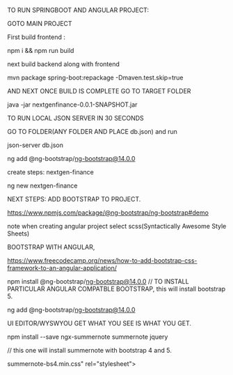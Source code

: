 
TO RUN SPRINGBOOT AND ANGULAR PROJECT:

GOTO MAIN PROJECT

First build frontend :

npm i && npm run build

next build backend along with frontend

mvn package spring-boot:repackage -Dmaven.test.skip=true


AND NEXT ONCE BUILD IS COMPLETE GO TO TARGET FOLDER

java -jar nextgenfinance-0.0.1-SNAPSHOT.jar


TO RUN LOCAL JSON SERVER IN 30 SECONDS

GO TO FOLDER(ANY FOLDER AND PLACE db.json) and run

json-server db.json

ng add @ng-bootstrap/ng-bootstrap@14.0.0

create steps:
nextgen-finance

ng new nextgen-finance

NEXT STEPS: ADD BOOTSTRAP TO PROJECT.

https://www.npmjs.com/package/@ng-bootstrap/ng-bootstrap#demo

note when creating angular project select scss(Syntactically Awesome Style Sheets)

BOOTSTRAP WITH ANGULAR,

https://www.freecodecamp.org/news/how-to-add-bootstrap-css-framework-to-an-angular-application/

npm install @ng-bootstrap/ng-bootstrap@14.0.0 // TO INSTALL PARTICULAR ANGULAR COMPATBLE BOOTSTRAP, this will install bootstrap 5.

ng add @ng-bootstrap/ng-bootstrap@14.0.0


UI EDITOR/WYSWYOU GET WHAT YOU SEE IS WHAT YOU GET.

npm install --save ngx-summernote summernote jquery

// this one will install summernote with bootstrap 4 and 5.


summernote-bs4.min.css" rel="stylesheet">
<script src="https://cdn.jsdelivr.net/npm/summernote@0.8.18/dist/summernote-bs4.min.js"></scr


You can also use Summernote with Bootstrap 5 using summernote-bs5.js and summernote-bs5.css.


  "node_modules/summernote/dist/summernote-bs5.min.css
  
  C:\CODE\FINANCIAL_WEBSITE\nextgen-finance\node_modules\summernote\dist\summernote-bs5.min.css
  
  
    "node_modules/jquery/dist/jquery.min.js",
  "node_modules/summernote/dist/summernote-lite.min.js"
  
   "node_modules/bootstrap/dist/js/bootstrap.bundle.min.js"
   
    "node_modules/summernote/dist/summernote-lite.min.js"